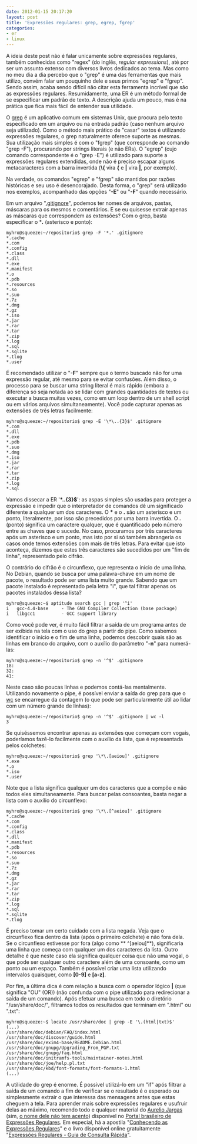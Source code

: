 ```yaml
---
date: 2012-01-15 20:17:20
layout: post
title: 'Expressões regulares: grep, egrep, fgrep'
categories:
- er
- linux
---
```


A ideia deste post não é falar unicamente sobre expressões regulares, também conhecidas como "regex" (do inglês, _regular expressions_), até por ser um assunto extenso com diversos livros dedicados ao tema. Mas como no meu dia a dia percebo que o "grep" é uma das ferramentas que mais utilizo, convém falar um pouquinho dele e seus primos "egrep" e "fgrep". Sendo assim, acaba sendo difícil não citar esta ferramenta incrível que são as expressões regulares. Resumidamente, uma ER é um método formal de se especificar um padrão de texto. A descrição ajuda um pouco, mas é na prática que fica mais fácil de entender sua utilidade.

O [grep](http://www.gnu.org/software/grep/manual/grep.html) é um aplicativo comum em sistemas Unix, que procura pelo texto especificado em um arquivo ou na entrada padrão (caso nenhum arquivo seja utilizado). Como o método mais prático de "casar" textos é utilizando expressões regulares, o grep naturalmente oferece suporte as mesmas. Sua utilização mais simples é com o "fgrep" (que corresponde ao comando "grep -F"), procurando por strings literais (e não ERs). O "egrep" (cujo comando correspondente é o "grep -E") é utilizado para suporte a expressões regulares extendidas, onde não é preciso escapar alguns metacaracteres com a barra invertida (**\\{** vira **{** e **\|** vira **|**, por exemplo).

Na verdade, os comandos "egrep" e "fgrep" são mantidos por razões históricas e seu uso é desencorajado. Desta forma, o "grep" será utilizado nos exemplos, acompanhado das opções "**-E**" ou "**-F**" quando necessário.

Em um arquivo "[.gitignore](http://blog.myhro.info/2011/08/git-para-principiantes/)", podemos ter nomes de arquivos, pastas, máscaras para os mesmos e comentários. E se eu quisesse extrair apenas as máscaras que correspondem as extensões? Com o grep, basta especificar o ***.** (asterisco e ponto):

    myhro@squeeze:~/repositorio$ grep -F '*.' .gitignore
    *.cache
    *.com
    *.config
    *.class
    *.dll
    *.exe
    *.manifest
    *.o
    *.pdb
    *.resources
    *.so
    *.suo
    *.7z
    *.dmg
    *.gz
    *.iso
    *.jar
    *.rar
    *.tar
    *.zip
    *.log
    *.sql
    *.sqlite
    *.tlog
    *.user

É recomendado utilizar o "**-F**" sempre que o termo buscado não for uma expressão regular, até mesmo para se evitar confusões. Além disso, o processo para se buscar uma string literal é mais rápido (embora a diferença só seja notada ao se lidar com grandes quantidades de textos ou executar a busca muitas vezes, como em um loop dentro de um shell script ou em vários arquivos simultaneamente). Você pode capturar apenas as extensões de três letras facilmente:

    myhro@squeeze:~/repositorio$ grep -E '\*\..{3}$' .gitignore
    *.com
    *.dll
    *.exe
    *.pdb
    *.suo
    *.dmg
    *.iso
    *.jar
    *.rar
    *.tar
    *.zip
    *.log
    *.sql

Vamos dissecar a ER '**\*\..{3}$**': as aspas simples são usadas para proteger a expressão e impedir que o interpretador de comandos dê um significado diferente a qualquer um dos caracteres. O **\*** e o **\.** são um asterisco e um ponto, literalmente, por isso são precedidos por uma barra invertida. O **.** (ponto) significa um caractere qualquer, que é quantificado pelo número entre as chaves que o sucede. No caso, procuramos por três caracteres após um asterisco e um ponto, mas isto por si só também abrangeria os casos onde temos extensões com mais de três letras. Para evitar que isto aconteça, dizemos que estes três caracteres são sucedidos por um "fim de linha", representado pelo cifrão.

O contrário do cifrão é o circunflexo, que representa o início de uma linha. No Debian, quando se busca por uma palavra-chave em um nome de pacote, o resultado pode ser uma lista muito grande. Sabendo que um pacote instalado é representado pela letra "i", que tal filtrar apenas os pacotes instalados dessa lista?

    myhro@squeeze:~$ aptitude search gcc | grep '^i'
    i   gcc-4.4-base     - The GNU Compiler Collection (base package)
    i   libgcc1          - GCC support library

Como você pode ver, é muito fácil filtrar a saída de um programa antes de ser exibida na tela com o uso do grep a partir do pipe. Como sabemos identificar o início e o fim de uma linha, podemos descobrir quais são as linhas em branco do arquivo, com o auxílio do parâmetro "**-n**" para numerá-las:

    myhro@squeeze:~/repositorio$ grep -n '^$' .gitignore
    18:
    32:
    41:

Neste caso são poucas linhas e podemos contá-las mentalmente. Utilizando novamente o pipe, é possível enviar a saída do grep para que o [wc](http://www.unix.com/man-page/posix/1posix/wc/) se encarregue da contagem (o que pode ser particularmente útil ao lidar com um número grande de linhas):

    myhro@squeeze:~/repositorio$ grep -n '^$' .gitignore | wc -l
    3

Se quiséssemos encontrar apenas as extensões que começam com vogais, poderíamos fazê-lo facilmente com o auxílio da lista, que é representada pelos colchetes:

    myhro@squeeze:~/repositorio$ grep '\*\.[aeiou]' .gitignore
    *.exe
    *.o
    *.iso
    *.user

Note que a lista significa qualquer um dos caracteres que a compõe e não todos eles simultaneamente. Para buscar pelas consoantes, basta negar a lista com o auxílio do circunflexo:

    myhro@squeeze:~/repositorio$ grep '\*\.[^aeiou]' .gitignore
    *.cache
    *.com
    *.config
    *.class
    *.dll
    *.manifest
    *.pdb
    *.resources
    *.so
    *.suo
    *.7z
    *.dmg
    *.gz
    *.jar
    *.rar
    *.tar
    *.zip
    *.log
    *.sql
    *.sqlite
    *.tlog

É preciso tomar um certo cuidado com a lista negada. Veja que o circunflexo fica dentro da lista (após o primeiro colchete) e não fora dela. Se o circunflexo estivesse por fora (algo como ** ^[aeiou]**), significaria uma linha que começa com qualquer um dos caracteres da lista. Outro detalhe é que neste caso ela significa qualquer coisa que não uma vogal, o que pode ser qualquer outro caractere além de uma consoante, como um ponto ou um espaço. Também é possível criar uma lista utilizando intervalos quaisquer, como **[0-9]** e **[a-z]**.

Por fim, a última dica é com relação a busca com o operador lógico **|** (que significa "OU" (OR)) (não confunda com o pipe utilizado para redirecionar a saída de um comando). Após efetuar uma busca em todo o diretório "/usr/share/doc/", filtramos todos os resultados que terminam em ".html" ou ".txt":

    myhro@squeeze:~$ locate /usr/share/doc | grep -E '\.(html|txt)$'
    (...)
    /usr/share/doc/debian/FAQ/index.html
    /usr/share/doc/discover/guide.html
    /usr/share/doc/exim4-base/README.Debian.html
    /usr/share/doc/gnupg/Upgrading_From_PGP.txt
    /usr/share/doc/gnupg/faq.html
    /usr/share/doc/initramfs-tools/maintainer-notes.html
    /usr/share/doc/joe/help.pl.txt
    /usr/share/doc/kbd/font-formats/font-formats-1.html
    (...)

A utilidade do grep é enorme. É possível utilizá-lo em um "if" após filtrar a saída de um comando a fim de verificar se o resultado é o esperado ou simplesmente extrair o que interessa das mensagens antes que estas cheguem a tela. Para aprender mais sobre expressões regulares e usufruir delas ao máximo, recomendo todo e qualquer material do [Aurelio Jargas](http://aurelio.net/) (sim, [o nome dele não tem acento](http://aurelio.net/blog/2011/05/26/aos-33-descobri-que-meu-nome-nao-tem-acento/)) disponível no [Portal brasileiro de Expressões Regulares](http://aurelio.net/regex/). Em especial, há a apostila "[Conhecendo as Expressões Regulares](http://aurelio.net/regex/apostila-conhecendo-regex.pdf)" e o livro disponível online gratuitamente "[Expressões Regulares - Guia de Consulta Rápida](http://aurelio.net/regex/guia/)".
